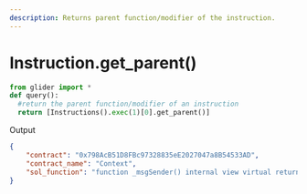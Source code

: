 ```yaml
---
description: Returns parent function/modifier of the instruction.
---
```


# Instruction.get\_parent()

```python
from glider import *
def query():
  #return the parent function/modifier of an instruction
  return [Instructions().exec(1)[0].get_parent()]
```

Output

```json
{
    "contract": "0x798AcB51D8FBc97328835eE2027047a8B54533AD", 
    "contract_name": "Context", 
    "sol_function": "function _msgSender() internal view virtual returns (address) {\n        return msg.sender;\n    }"
}
```
